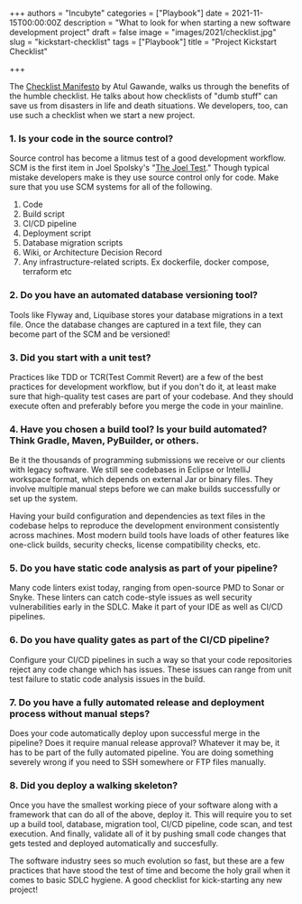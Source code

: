 +++
authors = "Incubyte"
categories = ["Playbook"]
date = 2021-11-15T00:00:00Z
description = "What to look for when starting a new software development project"
draft = false
image = "images/2021/checklist.jpg"
slug = "kickstart-checklist"
tags = ["Playbook"]
title = "Project Kickstart Checklist"

+++

The [Checklist Manifesto](http://atulgawande.com/book/the-checklist-manifesto/) by Atul Gawande, walks us through the benefits of the humble checklist. He talks about how checklists of "dumb stuff"  can save us from disasters in life and death situations. We developers, too, can use such a checklist when we start a new project.

### 1. Is your code in the source control?
Source control has become a litmus test of a good development workflow. SCM is the first item in Joel Spolsky's "[The Joel Test](https://www.joelonsoftware.com/2000/08/09/the-joel-test-12-steps-to-better-code/)." Though typical mistake developers make is they use source control only for code. Make sure that you use SCM systems for all of the following.

1. Code
2. Build script
3. CI/CD pipeline
4. Deployment script
5. Database migration scripts
6. Wiki, or Architecture Decision Record
7. Any infrastructure-related scripts. Ex dockerfile, docker compose, terraform etc

### 2. Do you have an automated database versioning tool?
Tools like Flyway and, Liquibase stores your database migrations in a text file. Once the database changes are captured in a text file, they can become part of the SCM and be versioned!

### 3. Did you start with a unit test?
Practices like TDD or TCR(Test Commit Revert) are a few of the best practices for development workflow, but if you don't do it, at least make sure that high-quality test cases are part of your codebase. And they should execute often and preferably before you merge the code in your mainline.

### 4. Have you chosen a build tool? Is your build automated? Think Gradle, Maven, PyBuilder, or others.

Be it the thousands of programming submissions we receive or our clients with legacy software. We still see codebases in Eclipse or IntelliJ workspace format, which depends on external Jar or binary files. They involve multiple manual steps before we can make builds successfully or set up the system.

Having your build configuration and dependencies as text files in the codebase helps to reproduce the development environment consistently across machines. Most modern build tools have loads of other features like one-click builds, security checks, license compatibility checks, etc.

### 5. Do you have static code analysis as part of your pipeline?

Many code linters exist today, ranging from open-source PMD to Sonar or Snyke. These linters can catch code-style issues as well security vulnerabilities early in the SDLC. Make it part of your IDE as well as CI/CD pipelines.

### 6. Do you have quality gates as part of the CI/CD pipeline?
Configure your CI/CD pipelines in such a way so that your code repositories reject any code change which has issues. These issues can range from unit test failure to static code analysis issues in the build.

### 7. Do you have a fully automated release and deployment process without manual steps?
Does your code automatically deploy upon successful merge in the pipeline? Does it require manual release approval? Whatever it may be, it has to be part of the fully automated pipeline. You are doing something severely wrong if you need to SSH somewhere or FTP files manually.

### 8. Did you deploy a walking skeleton?
Once you have the smallest working piece of your software along with a framework that can do all of the above, deploy it. This will require you to set up a build tool, database, migration tool, CI/CD pipeline, code scan, and test execution.
And finally, validate all of it by pushing small code changes that gets tested and deployed automatically and succesfully.

The software industry sees so much evolution so fast, but these are a few practices that have stood the test of time and become the holy grail when it comes to basic SDLC hygiene. A good checklist for kick-starting any new project!
